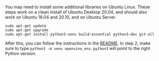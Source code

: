 You may need to install some additional libraries on Ubuntu Linux. These steps work on a clean install of Ubuntu Desktop 20.04, and should also work on Ubuntu 18.04 and 20.10, and on Ubuntu Server.

```
sudo apt-get update
sudo apt-get upgrade
sudo apt-get install python3-venv build-essential python3-dev git-all
```

After this, you can follow the instructions in the [README](https://github.com/openvinotoolkit/openvino_notebooks). In step 2, make sure to type `python3 -m venv openvino_env`. `python3` will point to the right Python version. 